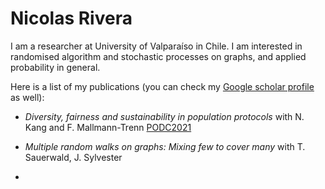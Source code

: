 <h1>Nicolas Rivera</h1>


I am a researcher at University of Valparaíso in Chile. I am interested in randomised algorithm and stochastic processes on graphs, and applied probability in general.


Here is a list of my publications (you can check my <a href="https://scholar.google.co.uk/citations?user=7yULPkgAAAAJ&hl=en"> Google scholar profile</a> as well):

- *Diversity, fairness and sustainability in population protocols* with N. Kang and F. Mallmann-Trenn
  <a href="https://dl.acm.org/doi/10.1145/3465084.3467940"> PODC2021</a>
- *Multiple random walks on graphs: Mixing few to cover many* with T. Sauerwald, J. Sylvester

- 



